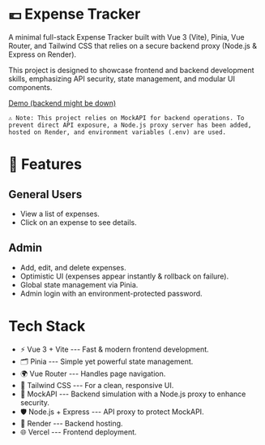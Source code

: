 # 💶 Expense Tracker 

A minimal full-stack Expense Tracker built with Vue 3 (Vite), Pinia, Vue Router, and Tailwind CSS that relies on a secure backend proxy (Node.js & Express on Render).

This project is designed to showcase frontend and backend development skills, emphasizing API security, state management, and modular UI components.

[Demo (backend might be down)](https://expense-tracker-jet-xi.vercel.app/)


	⚠️ Note: This project relies on MockAPI for backend operations. To prevent direct API exposure, a Node.js proxy server has been added, hosted on Render, and environment variables (.env) are used.

# 🚀 Features

## General Users

- View a list of expenses.
- Click on an expense to see details.

## Admin

- Add, edit, and delete expenses.
- Optimistic UI (expenses appear instantly & rollback on failure).
- Global state management via Pinia.
- Admin login with an environment-protected password.

# Tech Stack
- ⚡ Vue 3 + Vite --- Fast & modern frontend development.
- 🗂 Pinia --- Simple yet powerful state management.
- 🌍 Vue Router --- Handles page navigation.
- 🎨 Tailwind CSS --- For a clean, responsive UI.
- 🔗 MockAPI --- Backend simulation with a Node.js proxy to enhance security.
- 🛡 Node.js + Express --- API proxy to protect MockAPI.
- 🚀 Render --- Backend hosting.
- 🌐 Vercel --- Frontend deployment.